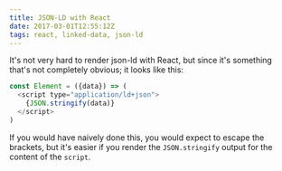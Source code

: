 ```yaml
---
title: JSON-LD with React
date: 2017-03-01T12:55:12Z
tags: react, linked-data, json-ld
---
```

It's not very hard to render json-ld with React, but since it's something that's not completely obvious; it looks like this: 

```js
const Element = ({data}) => (
  <script type="application/ld+json">
    {JSON.stringify(data)}
  </script>
)
```

If you would have naively done this, you would expect to escape the brackets, but it's easier if you render the `JSON.stringify` output for the content of the `script`.
